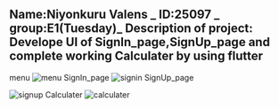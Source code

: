 Name:Niyonkuru Valens _
ID:25097 _
group:E1(Tuesday)_
Description of project: Develope UI of SignIn_page,SignUp_page and complete working Calculater   by using flutter
---------------------------------------------------------------------------------------------------------------------
menu
![menu](https://github.com/valensniyonkuru/mobile-programing/assets/122721666/c6e230fa-4fd4-4eea-8e25-5575aa1d2170)
SignIn_page
![signin](https://github.com/valensniyonkuru/mobile-programing/assets/122721666/3c7b4b96-8a9b-41af-a1ae-4636e7004ac8)
SignUp_page

![signup](https://github.com/valensniyonkuru/mobile-programing/assets/122721666/c968f379-b330-4d24-b175-4e1c2df22933)
Calculater
![calculater](https://github.com/valensniyonkuru/mobile-programing/assets/122721666/d69b8514-bef8-46d7-8122-4bd8ff5c18d1)

